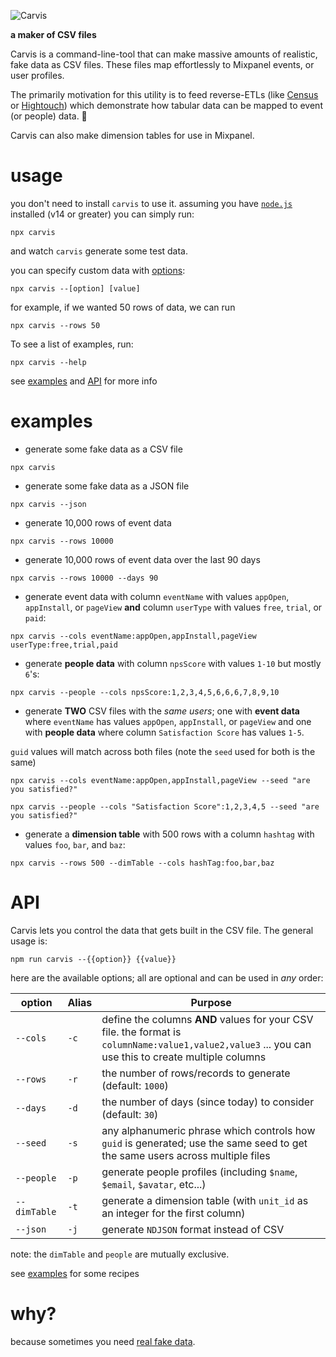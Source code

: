 
![Carvis](https://aktunes.neocities.org/carvisLogo.png)

**a maker of CSV files** 

Carvis is a command-line-tool that can make massive amounts of realistic, fake data as CSV files. These files map effortlessly to Mixpanel events, or user profiles.

The primarily motivation for this utility is to feed reverse-ETLs (like [Census](https://www.getcensus.com/) or [Hightouch](https://hightouch.io/)) which demonstrate how tabular data can be mapped to event (or people) data. 🥳 

Carvis can also make dimension tables for use in Mixpanel.

# usage 

you don't need to install `carvis` to use it. assuming you have [`node.js`](https://nodejs.org/en/download/) installed (v14 or greater) you can simply run:

```
npx carvis
```

and watch `carvis` generate some test data.
 
you can specify custom data with [options](#API):

```
npx carvis --[option] [value]
```
for example, if we wanted 50 rows of data, we can run
```
npx carvis --rows 50
```
To see a list of examples, run:
```
npx carvis --help
```
see [examples](#examples) and [API](#API) for more info

# examples

- generate some fake data as a CSV file
```
npx carvis
```

- generate some fake data as a JSON file
```
npx carvis --json
```

- generate 10,000 rows of event data
```
npx carvis --rows 10000
```

- generate 10,000 rows of event data over the last 90 days
```
npx carvis --rows 10000 --days 90
```

- generate event data with column `eventName` with values `appOpen`, `appInstall`, or `pageView`  **and** column `userType` with values `free`, `trial`, or `paid`:
``` 
npx carvis --cols eventName:appOpen,appInstall,pageView userType:free,trial,paid
```

- generate **people data** with column `npsScore` with values `1-10` but mostly `6`'s:
```
npx carvis --people --cols npsScore:1,2,3,4,5,6,6,6,7,8,9,10
```

- generate **TWO** CSV files with the *same users*; one with **event data** where `eventName` has values `appOpen`, `appInstall`, or `pageView` and one with **people data** where column `Satisfaction Score` has values `1-5`.

`guid` values will match across both files (note the `seed` used for both is the same)
```
npx carvis --cols eventName:appOpen,appInstall,pageView --seed "are you satisfied?"
```
```
npx carvis --people --cols "Satisfaction Score":1,2,3,4,5 --seed "are you satisfied?"
```
- generate a **dimension table** with 500 rows with a column `hashtag` with values `foo`, `bar`, and `baz`:
```
npx carvis --rows 500 --dimTable --cols hashTag:foo,bar,baz
```

# API

Carvis lets you control the data that gets built in the CSV file. The general usage is:

```
npm run carvis --{{option}} {{value}}
```
  

here are the available options; all are optional and can be used in *any* order:

| option | Alias | Purpose |
| ------ | ------ | ------ |  
| `--cols` |`-c` | define the columns **AND** values for your CSV file. the format is `columnName:value1,value2,value3` ... you can use this to create multiple columns |
| `--rows` | `-r` | the number of rows/records to generate (default: `1000`) |
| `--days` | `-d` | the number of days (since today) to consider (default: `30`) |
| `--seed` | `-s` | any alphanumeric phrase which controls how `guid` is generated; use the same seed to get the same users across multiple files
|`--people`| `-p`| generate people profiles (including `$name`, `$email`, `$avatar`, etc...)|
|`--dimTable`| `-t`| generate a dimension table (with `unit_id` as an integer for the first column)|
|`--json`| `-j`| generate `NDJSON` format instead of CSV|

note: the `dimTable` and `people` are mutually exclusive.

   

see [examples](#examples) for some recipes

  

# why?

  

because sometimes you need [real fake data](https://www.youtube.com/watch?v=4270c5qWPBg).